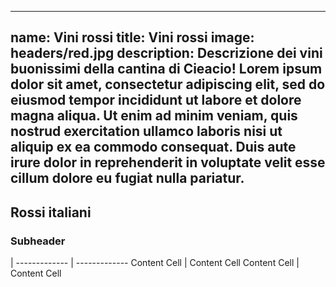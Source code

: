 
---
name: Vini rossi
title: Vini rossi
image: headers/red.jpg
description: Descrizione dei vini buonissimi della cantina di Cieacio! Lorem ipsum dolor sit amet, consectetur adipiscing elit, sed do eiusmod tempor incididunt ut labore et dolore magna aliqua. Ut enim ad minim veniam, quis nostrud exercitation ullamco laboris nisi ut aliquip ex ea commodo consequat. Duis aute irure dolor in reprehenderit in voluptate velit esse cillum dolore eu fugiat nulla pariatur. 
---

## Rossi italiani
### Subheader

   | 
-------------  | -------------
Content Cell | Content Cell
Content Cell   | Content Cell
